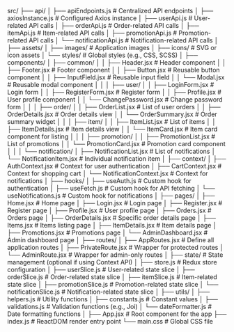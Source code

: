src/
├── api/
│   ├── apiEndpoints.js           # Centralized API endpoints
│   ├── axiosInstance.js          # Configured Axios instance
│   ├── userApi.js                # User-related API calls
│   ├── orderApi.js               # Order-related API calls
│   ├── itemApi.js                # Item-related API calls
│   ├── promotionApi.js           # Promotion-related API calls
│   └── notificationApi.js        # Notification-related API calls
│
├── assets/
│   ├── images/                   # Application images
│   ├── icons/                    # SVG or icon assets
│   └── styles/                   # Global styles (e.g., CSS, SCSS)
│
├── components/
│   ├── common/
│   │   ├── Header.jsx            # Header component
│   │   ├── Footer.jsx            # Footer component
│   │   ├── Button.jsx            # Reusable button component
│   │   ├── InputField.jsx        # Reusable input field
│   │   └── Modal.jsx             # Reusable modal component
│   │
│   ├── user/
│   │   ├── LoginForm.jsx         # Login form
│   │   ├── RegisterForm.jsx      # Register form
│   │   ├── Profile.jsx           # User profile component
│   │   └── ChangePassword.jsx    # Change password form
│   │
│   ├── order/
│   │   ├── OrderList.jsx         # List of user orders
│   │   ├── OrderDetails.jsx      # Order details view
│   │   └── OrderSummary.jsx      # Order summary widget
│   │
│   ├── item/
│   │   ├── ItemList.jsx          # List of items
│   │   ├── ItemDetails.jsx       # Item details view
│   │   └── ItemCard.jsx          # Item card component for listing
│   │
│   ├── promotion/
│   │   ├── PromotionList.jsx     # List of promotions
│   │   └── PromotionCard.jsx     # Promotion card component
│   │
│   └── notification/
│       ├── NotificationList.jsx  # List of notifications
│       └── NotificationItem.jsx  # Individual notification item
│
├── context/
│   ├── AuthContext.jsx           # Context for user authentication
│   ├── CartContext.jsx           # Context for shopping cart
│   └── NotificationContext.jsx   # Context for notifications
│
├── hooks/
│   ├── useAuth.js                # Custom hook for authentication
│   ├── useFetch.js               # Custom hook for API fetching
│   └── useNotifications.js       # Custom hook for notifications
│
├── pages/
│   ├── Home.jsx                  # Home page
│   ├── Login.jsx                 # Login page
│   ├── Register.jsx              # Register page
│   ├── Profile.jsx               # User profile page
│   ├── Orders.jsx                # Orders page
│   ├── OrderDetails.jsx          # Specific order details page
│   ├── Items.jsx                 # Items listing page
│   ├── ItemDetails.jsx           # Item details page
│   ├── Promotions.jsx            # Promotions page
│   └── AdminDashboard.jsx        # Admin dashboard page
│
├── routes/
│   ├── AppRoutes.jsx             # Define all application routes
│   ├── PrivateRoute.jsx          # Wrapper for protected routes
│   └── AdminRoute.jsx            # Wrapper for admin-only routes
│
├── state/                        # State management (optional if using Context API)
│   ├── store.js                  # Redux store configuration
│   ├── userSlice.js              # User-related state slice
│   ├── orderSlice.js             # Order-related state slice
│   ├── itemSlice.js              # Item-related state slice
│   ├── promotionSlice.js         # Promotion-related state slice
│   └── notificationSlice.js      # Notification-related state slice
│
├── utils/
│   ├── helpers.js                # Utility functions
│   ├── constants.js              # Constant values
│   ├── validations.js            # Validation functions (e.g., Joi)
│   └── dateFormatter.js          # Date formatting functions
│
├── App.jsx                       # Root component for the app
├── index.js                      # ReactDOM render entry point
└── main.css                      # Global CSS file
